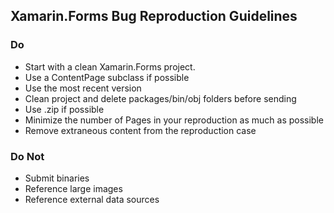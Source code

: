 ## Xamarin.Forms Bug Reproduction Guidelines ##

### Do ###
- Start with a clean Xamarin.Forms project.
- Use a ContentPage subclass if possible
- Use the most recent version
- Clean project and delete packages/bin/obj folders before sending
- Use .zip if possible
- Minimize the number of Pages in your reproduction as much as possible
- Remove extraneous content from the reproduction case

### Do Not ###
- Submit binaries
- Reference large images
- Reference external data sources